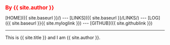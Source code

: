 ---
---
<span style="color:red; font-weight:bold; font-size:larger;">By {{ site.author }}</span>

[HOME]({{ site.baseurl }}/) --- 
[LINKS]({{ site.baseurl }}/LINKS/) --- 
[LOG]({{ site.baseurl }}{{ site.myloglink }}) --- 
[GITHUB]({{ site.githublink }})
<br>
<hr>
This is {{ site.title }} and I am {{ site.author }}.
<br><br>
